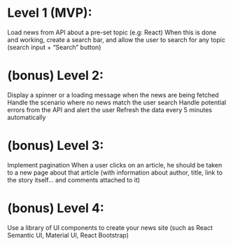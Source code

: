 # Level 1 (MVP):

Load news from API about a pre-set topic (e.g: React)
When this is done and working, create a search bar, and allow the user to search for any topic (search input + “Search” button)

# (bonus) Level 2:

Display a spinner or a loading message when the news are being fetched
Handle the scenario where no news match the user search
Handle potential errors from the API and alert the user
Refresh the data every 5 minutes automatically

# (bonus) Level 3:

Implement pagination
When a user clicks on an article, he should be taken to a new page about that article (with information about author, title, link to the story itself... and comments attached to it)

# (bonus) Level 4:

Use a library of UI components to create your news site (such as React Semantic UI, Material UI, React Bootstrap)
